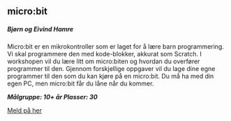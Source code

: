 ## micro:bit
##### Bjørn og Eivind Hamre

Micro:bit er en mikrokontroller som er laget for å lære barn programmering. Vi skal programmere den med kode-blokker, akkurat som Scratch. I workshopen vil du lære litt om micro:biten og hvordan du overfører programmer til den. Gjennom forskjellige oppgaver vil du lage dine egne programmer til den som du kan kjøre på en micro:bit. Du må ha med din egen PC, men micro:bit får du låne når du kommer.

***Målgruppe: 10+ år      Plasser: 30***

[Meld på her](https://boosterconf.ticketco.events/no/nb/e/microbit_2022)